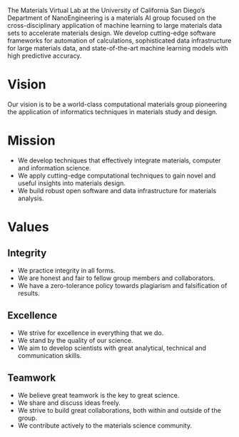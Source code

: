 The Materials Virtual Lab at the University of California San Diego‘s Department of NanoEngineering is a materials AI group focused on the cross-disciplinary application of machine learning to large materials data sets to accelerate materials design. We develop cutting-edge software frameworks for automation of calculations, sophisticated data infrastructure for large materials data, and state-of-the-art machine learning models with high predictive accuracy.

# Vision

Our vision is to be a world-class computational materials group pioneering the application of informatics techniques in materials study and design.

# Mission

- We develop techniques that effectively integrate materials, computer and information science.
- We apply cutting-edge computational techniques to gain novel and useful insights into materials design.
- We build robust open software and data infrastructure for materials analysis.

# Values

## Integrity

- We practice integrity in all forms.
- We are honest and fair to fellow group members and collaborators.
- We have a zero-tolerance policy towards plagiarism and falsification of results.

## Excellence

- We strive for excellence in everything that we do.
- We stand by the quality of our science.
- We aim to develop scientists with great analytical, technical and communication skills.

## Teamwork

- We believe great teamwork is the key to great science.
- We share and discuss ideas freely.
- We strive to build great collaborations, both within and outside of the group.
- We contribute actively to the materials science community.
